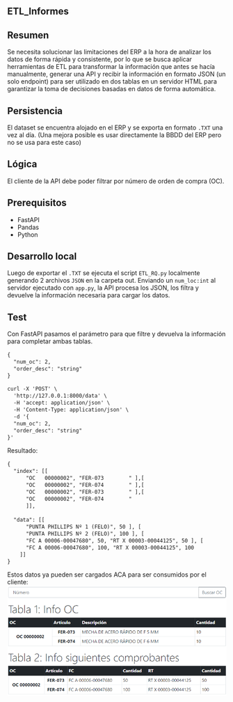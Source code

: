 ## ETL_Informes
## Resumen
Se necesita solucionar las limitaciones del ERP a la hora de analizar los datos de forma rápida y consistente, por lo que se busca aplicar herramientas de ETL para transformar la información que antes se hacía manualmente, generar una API y recibir la información en formato JSON (un solo endpoint) para ser utilizado en dos tablas en un servidor HTML para garantizar la toma de decisiones basadas en datos de forma automática.

## Persistencia
El dataset se encuentra alojado en el ERP y se exporta en formato `.TXT` una vez al día. (Una mejora posible es usar directamente la BBDD del ERP pero no se usa para este caso)

## Lógica
El cliente de la API debe poder filtrar por número de orden de compra (OC).

## Prerequisitos
* FastAPI
* Pandas
* Python

## Desarrollo local
Luego de exportar el `.TXT` se ejecuta el script `ETL_RQ.py` localmente generando 2 archivos `JSON` en la carpeta out.
Enviando un `num_loc:int` al servidor ejecutado con `app.py`, la API procesa los JSON, los filtra y devuelve la información necesaria para cargar los datos.

## Test
Con FastAPI pasamos el parámetro para que filtre y devuelva la información para completar ambas tablas.
```
{
  "num_oc": 2,
  "order_desc": "string"
}
```
```
curl -X 'POST' \
  'http://127.0.0.1:8000/data' \
  -H 'accept: application/json' \
  -H 'Content-Type: application/json' \
  -d '{
  "num_oc": 2,
  "order_desc": "string"
}'
```

Resultado:
```
{
  "index": [[
      "OC   00000002", "FER-073        " ],[
      "OC   00000002", "FER-074        " ],[
      "OC   00000002", "FER-073        " ],[
      "OC   00000002", "FER-074        "
      ]],

  "data": [[
      "PUNTA PHILLIPS Nº 1 (FELO)", 50 ], [
      "PUNTA PHILLIPS Nº 2 (FELO)", 100 ], [
      "FC A 00006-00047680", 50, "RT X 00003-00044125", 50 ], [
      "FC A 00006-00047680", 100, "RT X 00003-00044125", 100
    ]]
}
```

Estos datos ya pueden ser cargados ACA para ser consumidos por el cliente:
![tabla](https://github.com/nico30994/ETL_Informes/blob/main/imgs/out_html_tables.PNG)